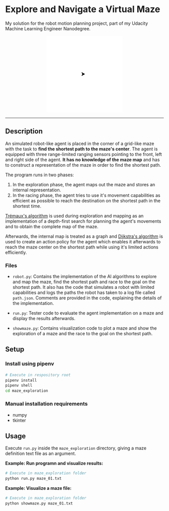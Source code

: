 # Explore and Navigate a Virtual Maze

My solution for the robot motion planning project, part of my Udacity Machine Learning Engineer Nanodegree.

<p align="center">
<img src="res/maze.gif" title="Animation of maze exploration">
</p>

---

## Description

An simulated robot-like agent is placed in the corner of a grid-like maze with the task to **find the shortest path to the maze's center**.
The agent is equipped with three range-limited ranging sensors pointing to the front, left and right side of the agent.
**It has no knowledge of the maze map** and has to construct a representation of the maze in order
to find the shortest path.

The program runs in two phases:

1. In the exploration phase, the agent maps out the maze and stores an internal representation.
2. In the racing phase, the agent tries to use it's movement capabilities as efficient as possible to reach the destination on the shortest path in the shortest time.
    
[Trémaux's algorithm](https://en.wikipedia.org/wiki/Maze_solving_algorithm#Tr%C3%A9maux's_algorithm) is used during exploration and mapping
as an implementation of a depth-first search for planning the agent's movements and to obtain the complete map of the maze.

Afterwards, the internal map is treated as a graph and [Dijkstra's algorithm](https://en.wikipedia.org/wiki/Dijkstra%27s_algorithm) is used to create an action policy for the agent which enables it afterwards to reach the maze center on the shortest path while using it's limited actions efficiently.

### Files

* `robot.py`: Contains the implementation of the AI algorithms to explore and map the maze,
find the shortest path and race to the goal on the shortest path. It also has the code that simulates  a robot with limited capabilities and logs the paths
the robot has taken to a log file called `path.json`. Comments are provided in the code,
explaining the details of the implementation.

* `run.py`: Tester code to evaluate the agent implementation on a maze and display the results afterwards.

* `showmaze.py`: Contains visualization code to plot a maze and show the exploration of a maze and
the race to the goal on the shortest path.

## Setup

### Install using pipenv
```bash
# Execute in respository root
pipenv install
pipenv shell
cd maze_exploration
```
### Manual installation requirements
- numpy
- tkinter

## Usage

Execute `run.py` inside the `maze_exploration` directory, giving a maze definition text file as an argument.

**Example: Run programn and visualize results:**
```bash
# Execute in maze_exploration folder
python run.py maze_01.txt
```

**Example: Visualize a maze file:**
```bash
# Execute in maze_exploration folder
python showmaze.py maze_01.txt
```
